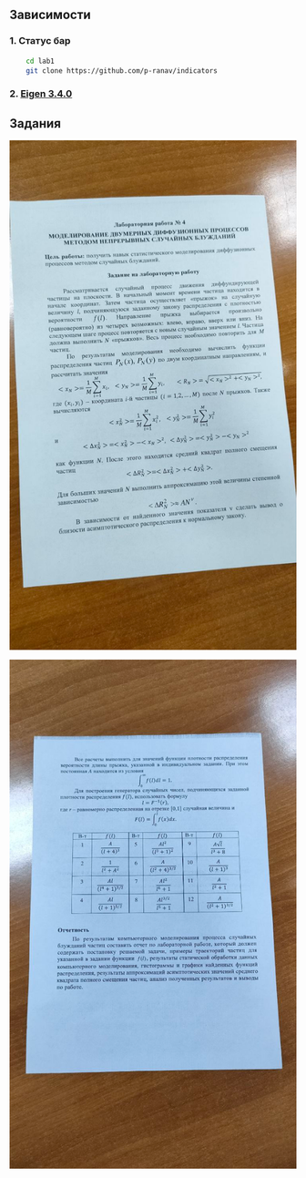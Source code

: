 Зависимости
-----
### 1. Статус бар
```bash
    cd lab1
    git clone https://github.com/p-ranav/indicators
```
### 2. [Eigen 3.4.0](https://gitlab.com/libeigen/eigen/-/releases/3.4.0)

Задания
-----
![1 фотка](task1_1.png)

![2 фотка](task1_2.png)
